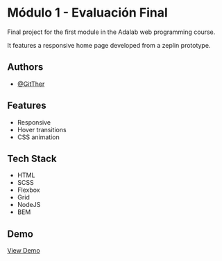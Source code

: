 
# Módulo 1 - Evaluación Final

Final project for the first module in the Adalab web programming course.

It features a responsive home page developed from a zeplin prototype.


## Authors

- [@GitTher](https://www.github.com/GitTher)


## Features

- Responsive
- Hover transitions
- CSS animation

## Tech Stack

- HTML
- SCSS
- Flexbox
- Grid
- NodeJS
- BEM


## Demo

[View Demo](http://gitther.github.io/modulo-1-evaluacion-final-GitTher/)


